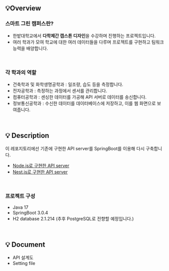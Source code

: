 ## 💡Overview
### 스마트 그린 캠퍼스란?
- 한밭대학교에서 **다학제간 캡스톤 디자인**을 수강하며 진행하는 프로젝트입니다.
- 여러 학과가 모여 학교에 대한 여러 데이터들을 다루며 프로젝트를 구현하고 팀워크 능력을 배양합니다.

<br/>

###  각 학과의 역할
- 건축학과 및 화학생명공학과 : 일조량, 습도 등을 측정합니다.
- 전자공학과 : 측정하는 과정에서 센서를 관리합니다.
- 컴퓨터공학과 : 센싱한 데이터를 가공해 API 서버로 데이터를 송신합니다.
- 정보통신공학과 : 수신한 데이터를 데이터베이스에 저장하고, 이를 웹 화면으로 보여줍니다.


<br/>

## 💡 Description
이 레포지토리에선 기존에 구현한 API server를 SpringBoot를 이용해 다시 구축합니다.
- [Node.js로 구현한 API server](https://github.com/2dongyeop/smart-green-campus)
- [Nest.js로 구현한 API server](https://github.com/2dongyeop/smart-green-campus-v2)

<br/>

### 프로젝트 구성
- Java 17
- SpringBoot 3.0.4
- H2 database 2.1.214 (추후 PostgreSQL로 전향할 예정입니다.)

<br/>

## 💡 Document
- API 설계도 
- Setting file
